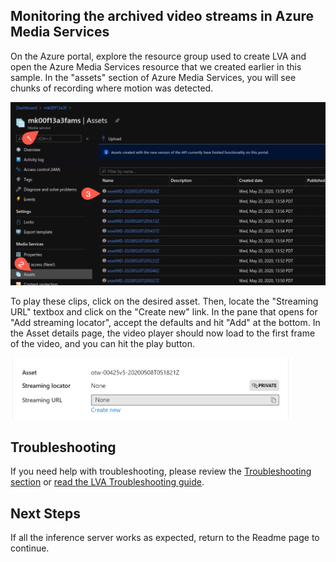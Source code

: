 ## Monitoring the archived video streams in Azure Media Services
On the Azure portal, explore the resource group used to create LVA and open the Azure Media Services resource that we created earlier in this sample. In the "assets" section of Azure Media Services, you will see chunks of recording where motion was detected.


<img src="../../../../images/_monitor03.png" width=800px/>   


To play these clips, click on the desired asset. Then, locate the "Streaming URL" textbox and click on the "Create new" link. In the pane that opens for "Add streaming locator", accept the defaults and hit "Add" at the bottom. In the Asset details page, the video player should now load to the first frame of the video, and you can hit the play button.


<img src="../../../../images/_asset_streaming_url.png" width=450px/>   

## Troubleshooting
If you need help with troubleshooting, please review the [Troubleshooting section](deploy_iotedge_modules.ipynb) or [read the LVA Troubleshooting guide](https://docs.microsoft.com/en-us/azure/media-services/live-video-analytics-edge/troubleshoot-how-to).

## Next Steps

If all the inference server works as expected, return to the Readme page to continue.   
